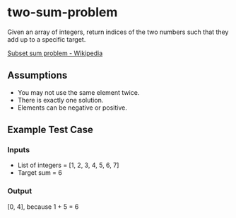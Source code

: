 # two-sum-problem
Given an array of integers, return indices of the two numbers such that they add up to a specific target.

[Subset sum problem - Wikipedia](https://en.wikipedia.org/wiki/Subset_sum_problem)

## Assumptions
* You may not use the same element twice.
* There is exactly one solution.
* Elements can be negative or positive.

## Example Test Case
### Inputs
* List of integers = [1, 2, 3, 4, 5, 6, 7]
* Target sum = 6

### Output
[0, 4], because 1 + 5 = 6
